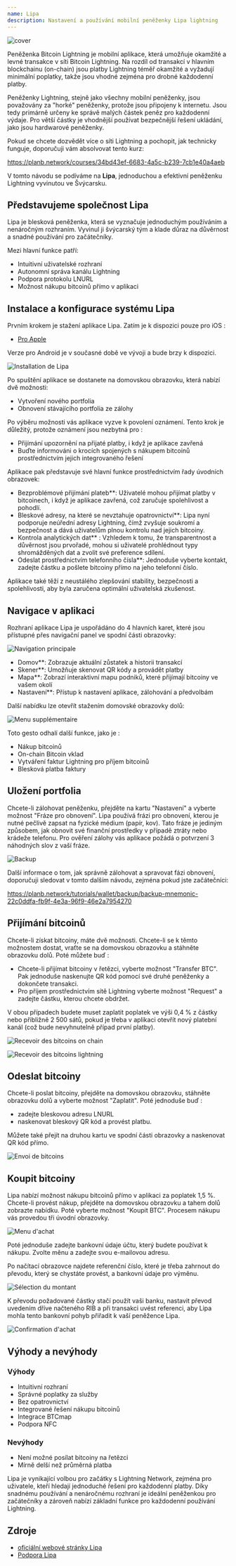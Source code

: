 ```yaml
---
name: Lipa
description: Nastavení a používání mobilní peněženky Lipa lightning
---
```

![cover](assets/cover.webp)

Peněženka Bitcoin Lightning je mobilní aplikace, která umožňuje okamžité a levné transakce v síti Bitcoin Lightning. Na rozdíl od transakcí v hlavním blockchainu (on-chain) jsou platby Lightning téměř okamžité a vyžadují minimální poplatky, takže jsou vhodné zejména pro drobné každodenní platby.

Peněženky Lightning, stejně jako všechny mobilní peněženky, jsou považovány za "horké" peněženky, protože jsou připojeny k internetu. Jsou tedy primárně určeny ke správě malých částek peněz pro každodenní výdaje. Pro větší částky je vhodnější používat bezpečnější řešení ukládání, jako jsou hardwarové peněženky.

Pokud se chcete dozvědět více o síti Lightning a pochopit, jak technicky funguje, doporučuji vám absolvovat tento kurz:

https://planb.network/courses/34bd43ef-6683-4a5c-b239-7cb1e40a4aeb

V tomto návodu se podíváme na **Lipa**, jednoduchou a efektivní peněženku Lightning vyvinutou ve Švýcarsku.

## Představujeme společnost Lipa

Lipa je blesková peněženka, která se vyznačuje jednoduchým používáním a nenáročným rozhraním. Vyvinul ji švýcarský tým a klade důraz na důvěrnost a snadné používání pro začátečníky.

Mezi hlavní funkce patří:


- Intuitivní uživatelské rozhraní
- Autonomní správa kanálu Lightning
- Podpora protokolu LNURL
- Možnost nákupu bitcoinů přímo v aplikaci

## Instalace a konfigurace systému Lipa

Prvním krokem je stažení aplikace Lipa. Zatím je k dispozici pouze pro iOS :


- [Pro Apple](https://apps.apple.com/app/lipa-bitcoin-lightning/id1602180066)

Verze pro Android je v současné době ve vývoji a bude brzy k dispozici.

![Installation de Lipa](assets/fr/01.webp)

Po spuštění aplikace se dostanete na domovskou obrazovku, která nabízí dvě možnosti:


- Vytvoření nového portfolia
- Obnovení stávajícího portfolia ze zálohy

Po výběru možnosti vás aplikace vyzve k povolení oznámení. Tento krok je důležitý, protože oznámení jsou nezbytná pro :


- Přijímání upozornění na přijaté platby, i když je aplikace zavřená
- Buďte informováni o krocích spojených s nákupem bitcoinů prostřednictvím jejich integrovaného řešení

Aplikace pak představuje své hlavní funkce prostřednictvím řady úvodních obrazovek:


- Bezproblémové přijímání plateb**: Uživatelé mohou přijímat platby v bitcoinech, i když je aplikace zavřená, což zaručuje spolehlivost a pohodlí.
- Bleskové adresy, na které se nevztahuje opatrovnictví**: Lipa nyní podporuje neúřední adresy Lightning, čímž zvyšuje soukromí a bezpečnost a dává uživatelům plnou kontrolu nad jejich bitcoiny.
- Kontrola analytických dat** : Vzhledem k tomu, že transparentnost a důvěrnost jsou prvořadé, mohou si uživatelé prohlédnout typy shromážděných dat a zvolit své preference sdílení.
- Odeslat prostřednictvím telefonního čísla**: Jednoduše vyberte kontakt, zadejte částku a pošlete bitcoiny přímo na jeho telefonní číslo.

Aplikace také těží z neustálého zlepšování stability, bezpečnosti a spolehlivosti, aby byla zaručena optimální uživatelská zkušenost.

## Navigace v aplikaci

Rozhraní aplikace Lipa je uspořádáno do 4 hlavních karet, které jsou přístupné přes navigační panel ve spodní části obrazovky:

![Navigation principale](assets/fr/02.webp)


- Domov**: Zobrazuje aktuální zůstatek a historii transakcí
- Skener**: Umožňuje skenovat QR kódy a provádět platby
- Mapa**: Zobrazí interaktivní mapu podniků, které přijímají bitcoiny ve vašem okolí
- Nastavení**: Přístup k nastavení aplikace, zálohování a předvolbám

Další nabídku lze otevřít stažením domovské obrazovky dolů:

![Menu supplémentaire](assets/fr/03.webp)

Toto gesto odhalí další funkce, jako je :


- Nákup bitcoinů
- On-chain Bitcoin vklad
- Vytváření faktur Lightning pro příjem bitcoinů
- Blesková platba faktury

## Uložení portfolia

Chcete-li zálohovat peněženku, přejděte na kartu "Nastavení" a vyberte možnost "Fráze pro obnovení". Lipa používá frázi pro obnovení, kterou je nutné pečlivě zapsat na fyzické médium (papír, kov). Tato fráze je jediným způsobem, jak obnovit své finanční prostředky v případě ztráty nebo krádeže telefonu. Pro ověření zálohy vás aplikace požádá o potvrzení 3 náhodných slov z vaší fráze.

![Backup](assets/fr/04.webp)

Další informace o tom, jak správně zálohovat a spravovat fázi obnovení, doporučuji sledovat v tomto dalším návodu, zejména pokud jste začátečníci:

https://planb.network/tutorials/wallet/backup/backup-mnemonic-22c0ddfa-fb9f-4e3a-96f9-46e2a7954270

## Přijímání bitcoinů

Chcete-li získat bitcoiny, máte dvě možnosti. Chcete-li se k těmto možnostem dostat, vraťte se na domovskou obrazovku a stáhněte obrazovku dolů. Poté můžete buď :


- Chcete-li přijímat bitcoiny v řetězci, vyberte možnost "Transfer BTC". Pak jednoduše naskenujte QR kód pomocí své druhé peněženky a dokončete transakci.
- Pro příjem prostřednictvím sítě Lightning vyberte možnost "Request" a zadejte částku, kterou chcete obdržet.

V obou případech budete muset zaplatit poplatek ve výši 0,4 % z částky nebo přibližně 2 500 sátů, pokud je třeba v aplikaci otevřít nový platební kanál (což bude nevyhnutelně případ první platby).

![Recevoir des bitcoins on chain](assets/fr/05.webp)

![Recevoir des bitcoins lightning](assets/fr/06.webp)

## Odeslat bitcoiny

Chcete-li poslat bitcoiny, přejděte na domovskou obrazovku, stáhněte obrazovku dolů a vyberte možnost "Zaplatit". Poté jednoduše buď :


- zadejte bleskovou adresu LNURL
- naskenovat bleskový QR kód a provést platbu.

Můžete také přejít na druhou kartu ve spodní části obrazovky a naskenovat QR kód přímo.

![Envoi de bitcoins](assets/fr/07.webp)

## Koupit bitcoiny

Lipa nabízí možnost nákupu bitcoinů přímo v aplikaci za poplatek 1,5 %. Chcete-li provést nákup, přejděte na domovskou obrazovku a tahem dolů zobrazte nabídku. Poté vyberte možnost "Koupit BTC". Procesem nákupu vás provedou tři úvodní obrazovky.

![Menu d'achat](assets/fr/08.webp)

Poté jednoduše zadejte bankovní údaje účtu, který budete používat k nákupu. Zvolte měnu a zadejte svou e-mailovou adresu.

Po načítací obrazovce najdete referenční číslo, které je třeba zahrnout do převodu, který se chystáte provést, a bankovní údaje pro výměnu.

![Sélection du montant](assets/fr/09.webp)

K převodu požadované částky stačí použít vaši banku, nastavit převod uvedením dříve načteného RIB a při transakci uvést referenci, aby Lipa mohla tento bankovní pohyb přiřadit k vaší peněžence Lipa.

![Confirmation d'achat](assets/fr/10.webp)

## Výhody a nevýhody

### Výhody


- Intuitivní rozhraní
- Správné poplatky za služby
- Bez opatrovnictví
- Integrované řešení nákupu bitcoinů
- Integrace BTCmap
- Podpora NFC

### Nevýhody


- Není možné posílat bitcoiny na řetězci
- Mírně delší než průměrná platba

Lipa je vynikající volbou pro začátky s Lightning Network, zejména pro uživatele, kteří hledají jednoduché řešení pro každodenní platby. Díky snadnému používání a nenáročnému rozhraní je ideální peněženkou pro začátečníky a zároveň nabízí základní funkce pro každodenní používání Lightning.

## Zdroje


- [oficiální webové stránky Lipa](https://lipa.swiss/)
- [Podpora Lipa](https://getlipa.atlassian.net/servicedesk/customer/portal/1)